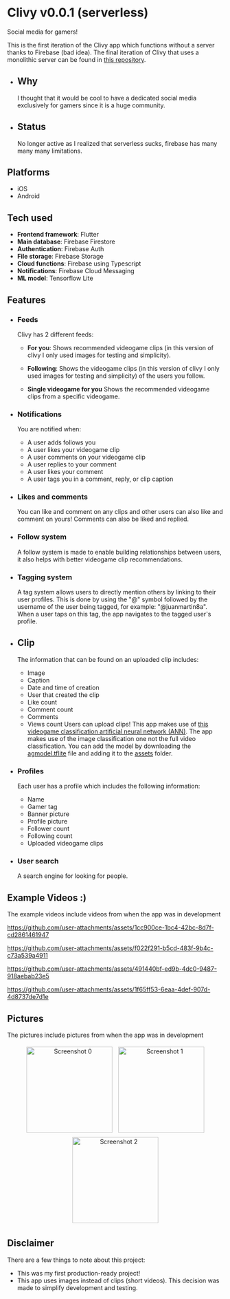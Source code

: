 # Clivy v0.0.1 (serverless)
Social media for gamers!

This is the first iteration of the Clivy app which functions without a server thanks to Firebase (bad idea). The final iteration of Clivy that uses a monolithic server can be found in [this repository](https://github.com/juanmartin8a/Clivy).


  - ## Why
    I thought that it would be cool to have a dedicated social media exclusively for gamers since it is a huge community.

  - ## Status
    No longer active as I realized that serverless sucks, firebase has many many many limitations.

## Platforms
- iOS
- Android

## Tech used
- **Frontend framework**: Flutter
- **Main database**: Firebase Firestore
- **Authentication**: Firebase Auth
- **File storage**: Firebase Storage
- **Cloud functions**: Firebase using Typescript
- **Notifications**: Firebase Cloud Messaging
- **ML model**: Tensorflow Lite

## Features
- ### Feeds
  Clivy has 2 different feeds:
  
    - **For you**: Shows recommended videogame clips (in this version of clivy I only used images for testing and simplicity).
  
    - **Following**: Shows the videogame clips (in this version of clivy I only used images for testing and simplicity) of the users you follow.
      
    - **Single videogame for you** Shows the recommended videogame clips from a specific videogame.
  
- ### Notifications
  You are notified when:
    - A user adds follows you
    - A user likes your videogame clip
    - A user comments on your videogame clip
    - A user replies to your comment
    - A user likes your comment
    - A user tags you in a comment, reply, or clip caption
- ### Likes and comments
  You can like and comment on any clips and other users can also like and comment on yours! Comments can also be liked and replied.
- ### Follow system
  A follow system is made to enable building relationships between users, it also helps with better videogame clip recommendations.
- ### Tagging system
  A tag system allows users to directly mention others by linking to their user profiles. This is done by using the "@" symbol followed by the username of the user being tagged, for example: "@juanmartin8a". When a user taps on this tag, the app navigates to the tagged user's profile.
- ## Clip
  The information that can be found on an uploaded clip includes:
    - Image
    - Caption
    - Date and time of creation
    - User that created the clip
    - Like count
    - Comment count
    - Comments
    - Views count
  Users can upload clips! This app makes use of [this videogame classification artificial neural network (ANN)](https://github.com/juanmartin8a/Videogame-Video-Classification). The app makes use of the image classification one not the full video classification. You can add the model by downloading the [agmodel.tflite](https://drive.google.com/file/d/187slxm6E7Hq6JG-GOV5Mp_W3tTxDRLws/view?usp=sharing) file and adding it to the [assets](https://github.com/juanmartin8a/Clivy-v0.0.1-Serverless/tree/main/assets) folder.
- ### Profiles
  Each user has a profile which includes the following information:
  - Name
  - Gamer tag
  - Banner picture
  - Profile picture
  - Follower count
  - Following count
  - Uploaded videogame clips  
- ### User search
  A search engine for looking for people.

## Example Videos :)
The example videos include videos from when the app was in development

https://github.com/user-attachments/assets/1cc900ce-1bc4-42bc-8d7f-cd2861461947



https://github.com/user-attachments/assets/f022f291-b5cd-483f-9b4c-c73a539a4911



https://github.com/user-attachments/assets/491440bf-ed9b-4dc0-9487-918aebab23e5



https://github.com/user-attachments/assets/1f65ff53-6eaa-4def-907d-4d8737de7d1e



## Pictures
The pictures include pictures from when the app was in development
<div style="text-align: center;">
  <img src="https://github.com/user-attachments/assets/32aff16b-ce20-409b-bcbc-aaa9e2786598" alt="Screenshot 0" width="200" style="max-width: 100%; height: auto; display: inline-block; margin: 5px;" />
  <img src="https://github.com/user-attachments/assets/0f2bf21c-e245-40c7-a5df-e1ae5e1a8f7a" alt="Screenshot 1" width="200" style="max-width: 100%; height: auto; display: inline-block; margin: 5px;" />
  <img src="https://github.com/user-attachments/assets/cd54744e-5936-44d4-a04c-71597f73e595" alt="Screenshot 2" width="200" style="max-width: 100%; height: auto; display: inline-block; margin: 5px;" />
</div>

## Disclaimer
There are a few things to note about this project:
  - This was my first production-ready project!
  - This app uses images instead of clips (short videos). This decision was made to simplify development and testing.
